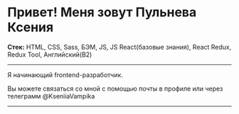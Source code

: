 # Привет! Меня зовут Пульнева Ксения

**Стек:** HTML, CSS, Sass, БЭМ, JS, JS React(базовые знания), React Redux, Redux Tool, Английский(B2)
 
***

Я начинающий frontend-разработчик.

Вы можете связаться со мной с помощью почты в профиле или через телеграмм @KseniiaVampika

***

